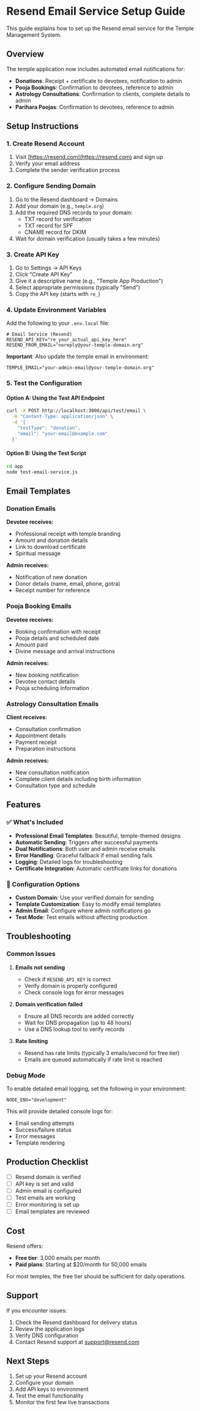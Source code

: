 # Resend Email Service Setup Guide

This guide explains how to set up the Resend email service for the Temple Management System.

## Overview

The temple application now includes automated email notifications for:
- **Donations**: Receipt + certificate to devotees, notification to admin
- **Pooja Bookings**: Confirmation to devotees, reference to admin
- **Astrology Consultations**: Confirmation to clients, complete details to admin
- **Parihara Poojas**: Confirmation to devotees, reference to admin

## Setup Instructions

### 1. Create Resend Account

1. Visit [https://resend.com](https://resend.com) and sign up
2. Verify your email address
3. Complete the sender verification process

### 2. Configure Sending Domain

1. Go to the Resend dashboard → Domains
2. Add your domain (e.g., `temple.org`)
3. Add the required DNS records to your domain:
   - TXT record for verification
   - TXT record for SPF
   - CNAME record for DKIM
4. Wait for domain verification (usually takes a few minutes)

### 3. Create API Key

1. Go to Settings → API Keys
2. Click "Create API Key"
3. Give it a descriptive name (e.g., "Temple App Production")
4. Select appropriate permissions (typically "Send")
5. Copy the API key (starts with `re_`)

### 4. Update Environment Variables

Add the following to your `.env.local` file:

```env
# Email Service (Resend)
RESEND_API_KEY="re_your_actual_api_key_here"
RESEND_FROM_EMAIL="noreply@your-temple-domain.org"
```

**Important**: Also update the temple email in environment:

```env
TEMPLE_EMAIL="your-admin-email@your-temple-domain.org"
```

### 5. Test the Configuration

#### Option A: Using the Test API Endpoint

```bash
curl -X POST http://localhost:3000/api/test/email \
  -H "Content-Type: application/json" \
  -d '{
    "testType": "donation",
    "email": "your-email@example.com"
  }'
```

#### Option B: Using the Test Script

```bash
cd app
node test-email-service.js
```

## Email Templates

### Donation Emails

**Devotee receives:**
- Professional receipt with temple branding
- Amount and donation details
- Link to download certificate
- Spiritual message

**Admin receives:**
- Notification of new donation
- Donor details (name, email, phone, gotra)
- Receipt number for reference

### Pooja Booking Emails

**Devotee receives:**
- Booking confirmation with receipt
- Pooja details and scheduled date
- Amount paid
- Divine message and arrival instructions

**Admin receives:**
- New booking notification
- Devotee contact details
- Pooja scheduling information

### Astrology Consultation Emails

**Client receives:**
- Consultation confirmation
- Appointment details
- Payment receipt
- Preparation instructions

**Admin receives:**
- New consultation notification
- Complete client details including birth information
- Consultation type and schedule

## Features

### ✅ What's Included

- **Professional Email Templates**: Beautiful, temple-themed designs
- **Automatic Sending**: Triggers after successful payments
- **Dual Notifications**: Both user and admin receive emails
- **Error Handling**: Graceful fallback if email sending fails
- **Logging**: Detailed logs for troubleshooting
- **Certificate Integration**: Automatic certificate links for donations

### 🔧 Configuration Options

- **Custom Domain**: Use your verified domain for sending
- **Template Customization**: Easy to modify email templates
- **Admin Email**: Configure where admin notifications go
- **Test Mode**: Test emails without affecting production

## Troubleshooting

### Common Issues

1. **Emails not sending**
   - Check if `RESEND_API_KEY` is correct
   - Verify domain is properly configured
   - Check console logs for error messages

2. **Domain verification failed**
   - Ensure all DNS records are added correctly
   - Wait for DNS propagation (up to 48 hours)
   - Use a DNS lookup tool to verify records

3. **Rate limiting**
   - Resend has rate limits (typically 3 emails/second for free tier)
   - Emails are queued automatically if rate limit is reached

### Debug Mode

To enable detailed email logging, set the following in your environment:

```env
NODE_ENV="development"
```

This will provide detailed console logs for:
- Email sending attempts
- Success/failure status
- Error messages
- Template rendering

## Production Checklist

- [ ] Resend domain is verified
- [ ] API key is set and valid
- [ ] Admin email is configured
- [ ] Test emails are working
- [ ] Error monitoring is set up
- [ ] Email templates are reviewed

## Cost

Resend offers:
- **Free tier**: 3,000 emails per month
- **Paid plans**: Starting at $20/month for 50,000 emails

For most temples, the free tier should be sufficient for daily operations.

## Support

If you encounter issues:

1. Check the Resend dashboard for delivery status
2. Review the application logs
3. Verify DNS configuration
4. Contact Resend support at [support@resend.com](mailto:support@resend.com)

## Next Steps

1. Set up your Resend account
2. Configure your domain
3. Add API keys to environment
4. Test the email functionality
5. Monitor the first few live transactions